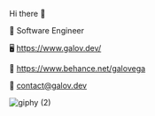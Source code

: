 Hi there 👋

👤 Software Engineer 

🖥️ https://www.galov.dev/ 

🎨 https://www.behance.net/galovega 

📩 contact@galov.dev      

![giphy (2)](https://user-images.githubusercontent.com/107520089/228377536-d8b7a4e6-8e74-4338-a2d5-55386170328e.gif)
